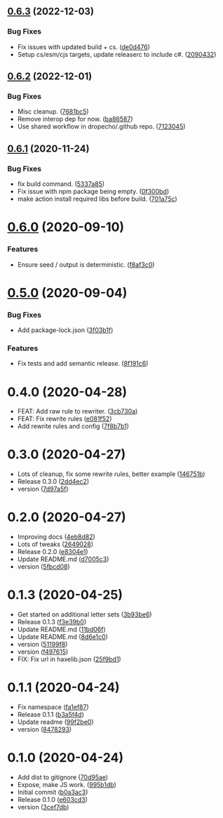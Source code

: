 ## [0.6.3](https://github.com/dropecho/langgen/compare/0.6.2...0.6.3) (2022-12-03)


### Bug Fixes

* Fix issues with updated build + cs. ([de0d476](https://github.com/dropecho/langgen/commit/de0d4761e0ae77af76f659af0c37781423300672))
* Setup cs/esm/cjs targets, update releaserc to include c#. ([2090432](https://github.com/dropecho/langgen/commit/209043214090bd604583f99326daf19006270b18))

## [0.6.2](https://github.com/dropecho/langgen/compare/0.6.1...0.6.2) (2022-12-01)


### Bug Fixes

* Misc cleanup. ([7681bc5](https://github.com/dropecho/langgen/commit/7681bc559bdc851935400c77e625830258f5dfab))
* Remove interop dep for now. ([ba86587](https://github.com/dropecho/langgen/commit/ba865871fbdd0dac6e15018033a68ede73ea98ca))
* Use shared workflow in dropecho/.github repo. ([7123045](https://github.com/dropecho/langgen/commit/71230456509df75e68007aec6d286fba9cb3bf98))

## [0.6.1](https://github.com/dropecho/langgen/compare/0.6.0...0.6.1) (2020-11-24)

### Bug Fixes

- fix build command. ([5337a85](https://github.com/dropecho/langgen/commit/5337a854dec39e9236f45f70e9bdc6e8d63ec61f))
- Fix issue with npm package being empty. ([0f300bd](https://github.com/dropecho/langgen/commit/0f300bdd8ac734dd0de9dda20a8e3eeb40b76401))
- make action install required libs before build. ([701a75c](https://github.com/dropecho/langgen/commit/701a75c86b63d6745157f220b0b5ecfee5649462))

# [0.6.0](https://github.com/dropecho/langgen/compare/0.5.0...0.6.0) (2020-09-10)

### Features

- Ensure seed / output is deterministic. ([f8af3c0](https://github.com/dropecho/langgen/commit/f8af3c0e9d86bc36ce46bd1969b9bcf59ef0e913))

# [0.5.0](https://github.com/dropecho/langgen/compare/0.4.0...0.5.0) (2020-09-04)

### Bug Fixes

- Add package-lock.json ([3f03b1f](https://github.com/dropecho/langgen/commit/3f03b1f35f153df3ba2e6c5bbe9e070274cc37f5))

### Features

- Fix tests and add semantic release. ([8f191c6](https://github.com/dropecho/langgen/commit/8f191c664cec1353230ce6af500191f74156d7aa))

# 0.4.0 (2020-04-28)

- FEAT: Add raw rule to rewriter. ([3cb730a](https://github.com/dropecho/langgen/commit/3cb730a))
- FEAT: Fix rewrite rules ([e081f52](https://github.com/dropecho/langgen/commit/e081f52))
- Add rewrite rules and config ([7f8b7b1](https://github.com/dropecho/langgen/commit/7f8b7b1))

# 0.3.0 (2020-04-27)

- Lots of cleanup, fix some rewrite rules, better example ([146751b](https://github.com/dropecho/langgen/commit/146751b))
- Release 0.3.0 ([2dd4ec2](https://github.com/dropecho/langgen/commit/2dd4ec2))
- version ([7d97a5f](https://github.com/dropecho/langgen/commit/7d97a5f))

# 0.2.0 (2020-04-27)

- Improving docs ([4eb8d82](https://github.com/dropecho/langgen/commit/4eb8d82))
- Lots of tweaks ([2649028](https://github.com/dropecho/langgen/commit/2649028))
- Release 0.2.0 ([e8304e1](https://github.com/dropecho/langgen/commit/e8304e1))
- Update README.md ([d7005c3](https://github.com/dropecho/langgen/commit/d7005c3))
- version ([5fbcd08](https://github.com/dropecho/langgen/commit/5fbcd08))

# 0.1.3 (2020-04-25)

- Get started on additional letter sets ([3b93be6](https://github.com/dropecho/langgen/commit/3b93be6))
- Release 0.1.3 ([f3e39b0](https://github.com/dropecho/langgen/commit/f3e39b0))
- Update README.md ([11bd06f](https://github.com/dropecho/langgen/commit/11bd06f))
- Update README.md ([8d6e1c0](https://github.com/dropecho/langgen/commit/8d6e1c0))
- version ([51199f8](https://github.com/dropecho/langgen/commit/51199f8))
- version ([f497615](https://github.com/dropecho/langgen/commit/f497615))
- FIX: Fix url in haxelib.json ([25f9bd1](https://github.com/dropecho/langgen/commit/25f9bd1))

# 0.1.1 (2020-04-24)

- Fix namespace ([fa1ef87](https://github.com/dropecho/langgen/commit/fa1ef87))
- Release 0.1.1 ([b3a5f4d](https://github.com/dropecho/langgen/commit/b3a5f4d))
- Update readme ([99f2be0](https://github.com/dropecho/langgen/commit/99f2be0))
- version ([8478293](https://github.com/dropecho/langgen/commit/8478293))

# 0.1.0 (2020-04-24)

- Add dist to gitignore ([70d95ae](https://github.com/dropecho/langgen/commit/70d95ae))
- Expose, make JS work. ([995b1db](https://github.com/dropecho/langgen/commit/995b1db))
- Initial commit ([b0a3ac3](https://github.com/dropecho/langgen/commit/b0a3ac3))
- Release 0.1.0 ([e603cd3](https://github.com/dropecho/langgen/commit/e603cd3))
- version ([3cef7db](https://github.com/dropecho/langgen/commit/3cef7db))
